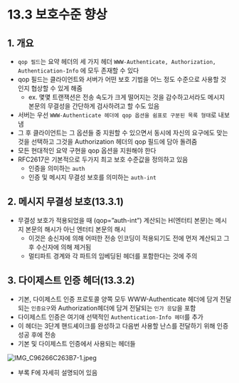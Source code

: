 # 13.3 보호수준 향상

## 1. 개요

- `qop 필드`는 요약 헤더의 세 가지 헤더 `WWW-Authenticate, Authorization, Authentication-Info` 에 모두 존재할 수 있다
- qop 필드는 클라이언트와 서버가 어떤 보호 기법을 어느 정도 수준으로 사용할 것인지 협상할 수 있게 해줌
  - ex. 몇몇 트랜잭션은 전송 속도가 크게 떨어지는 것을 감수하고서라도 메시지 본문의 무결성을 간단하게 검사하려고 할 수도 있음
- 서버는 우선 `WWW-Authenticate 헤더에 qop 옵션을 쉼표로 구분된 목록 형태`로 내보냄
- 그 후 클라이언트는 그 옵션들 중 지원할 수 있으면서 동시에 자신의 요구에도 맞는 것을 선택하고 그것을 Authorization 헤더의 qop 필드에 담아 돌려줌
- 모든 현대적인 요약 구현을 qop 옵션을 지원해야 한다
- RFC2617은 기본적으로 두가지 최고 보호 수준값을 정의하고 있음
  - 인증을 의미하는 `auth`
  - 인증 및 메시지 무결성 보호를 의미하는 `auth-int`

## 2. 메시지 무결성 보호(13.3.1)

- 무결성 보호가 적용되었을 때 (qop=”auth-int”) 계산되는 H(엔터티 본문)는 메시지 본문의 해시가 아닌 엔터티 본문의 해시
  - 이것은 송신자에 의해 어떠한 전송 인코딩이 적용되기도 전에 먼저 계산되고 그 후 수신자에 의해 제거됨
  - 멀티파트 경계와 각 파트의 임베딩된 헤더를 포함한다는 것에 주의

## 3. 다이제스트 인증 헤더(13.3.2)

- 기본, 다이제스트 인증 프로토콜 양쪽 모두 WWW-Authenticate 헤더에 담겨 전달되는 `인증요구`와 Authorization헤더에 담겨 전달되는 `인가 응답`을 포함
- 다이제스트 인증은 여기애 선택적인 `Authentication-Info 헤더`를 추가
- 이 헤더는 3단계 핸드셰이크를 완성하고 다음번 사용할 난스를 전달하기 위해 인증 성공 후에 전송
- 기본 및 다이제스트 인증에서 사용되는 헤더들

![IMG_C96266C263B7-1.jpeg](https://s3.us-west-2.amazonaws.com/secure.notion-static.com/2bf743e7-c97a-424f-9325-35b26f3df230/IMG_C96266C263B7-1.jpeg?X-Amz-Algorithm=AWS4-HMAC-SHA256&X-Amz-Content-Sha256=UNSIGNED-PAYLOAD&X-Amz-Credential=AKIAT73L2G45EIPT3X45%2F20230307%2Fus-west-2%2Fs3%2Faws4_request&X-Amz-Date=20230307T075341Z&X-Amz-Expires=86400&X-Amz-Signature=d7f983a6a493d852cbb36c23d6a74c724eb17a3d08ad9f384f1827b76e9c8ee7&X-Amz-SignedHeaders=host&response-content-disposition=filename%3D%22IMG_C96266C263B7-1.jpeg%22&x-id=GetObject)

- 부록 F에 자세히 설명되어 있음

